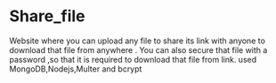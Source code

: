 # Share_file
Website where you can upload any file to share its link with anyone to download that file from anywhere .
You can also secure that file with a password ,so that it is required to download that file from link.
used MongoDB,Nodejs,Multer and bcrypt
